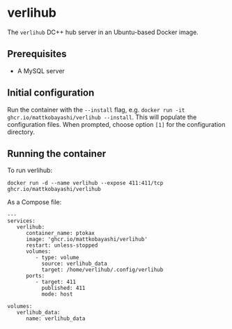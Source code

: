 # verlihub

The `verlihub` DC++ hub server in an Ubuntu-based Docker image.

## Prerequisites

- A MySQL server

## Initial configuration

Run the container with the `--install` flag, e.g. `docker run -it ghcr.io/mattkobayashi/verlihub --install`. This will populate the configuration files. When prompted, choose option `[1]` for the configuration directory.

## Running the container

To run verlihub:

`docker run -d --name verlihub --expose 411:411/tcp ghcr.io/mattkobayashi/verlihub`

As a Compose file:

```
---
services:
   verlihub:
      container_name: ptokax
      image: 'ghcr.io/mattkobayashi/verlihub'
      restart: unless-stopped
      volumes:
         - type: volume
           source: verlihub_data
           target: /home/verlihub/.config/verlihub
      ports:
         - target: 411
           published: 411
           mode: host

volumes:
   verlihub_data:
      name: verlihub_data
```
